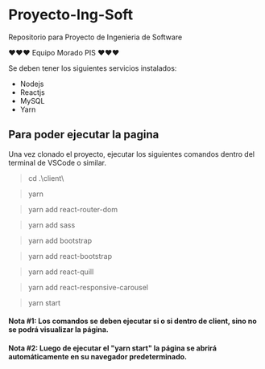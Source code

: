 # Proyecto-Ing-Soft
Repositorio para Proyecto de Ingenieria de Software

♥️♥️♥️ Equipo Morado PIS ♥️♥️♥️

Se deben tener los siguientes servicios instalados:
- Nodejs
- Reactjs
- MySQL
- Yarn

## Para poder ejecutar la pagina
Una vez clonado el proyecto, ejecutar los siguientes comandos dentro del terminal de VSCode o similar.

> cd .\client\

> yarn

> yarn add react-router-dom

> yarn add sass

> yarn add bootstrap

> yarn add react-bootstrap  

> yarn add react-quill

> yarn add react-responsive-carousel 

> yarn start


#### Nota #1: Los comandos se deben ejecutar si o si dentro de client, sino no se podrá visualizar la página. 

#### Nota #2: Luego de ejecutar el "yarn start" la página se abrirá automáticamente en su navegador predeterminado.




 
